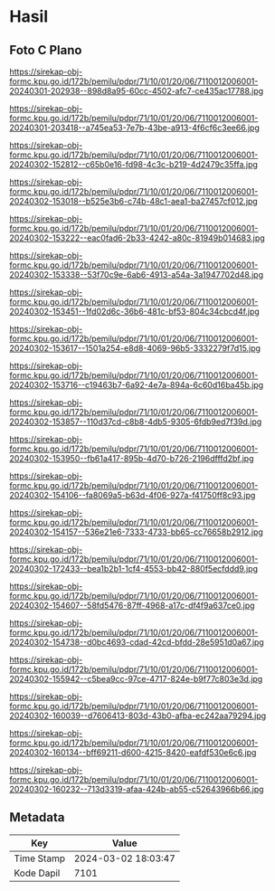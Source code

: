# Hasil

## Foto C Plano

https://sirekap-obj-formc.kpu.go.id/172b/pemilu/pdpr/71/10/01/20/06/7110012006001-20240301-202938--898d8a95-60cc-4502-afc7-ce435ac17788.jpg

https://sirekap-obj-formc.kpu.go.id/172b/pemilu/pdpr/71/10/01/20/06/7110012006001-20240301-203418--a745ea53-7e7b-43be-a913-4f6cf6c3ee66.jpg

https://sirekap-obj-formc.kpu.go.id/172b/pemilu/pdpr/71/10/01/20/06/7110012006001-20240302-152812--c65b0e16-fd98-4c3c-b219-4d2479c35ffa.jpg

https://sirekap-obj-formc.kpu.go.id/172b/pemilu/pdpr/71/10/01/20/06/7110012006001-20240302-153018--b525e3b6-c74b-48c1-aea1-ba27457cf012.jpg

https://sirekap-obj-formc.kpu.go.id/172b/pemilu/pdpr/71/10/01/20/06/7110012006001-20240302-153222--eac0fad6-2b33-4242-a80c-81949b014683.jpg

https://sirekap-obj-formc.kpu.go.id/172b/pemilu/pdpr/71/10/01/20/06/7110012006001-20240302-153338--53f70c9e-6ab6-4913-a54a-3a1947702d48.jpg

https://sirekap-obj-formc.kpu.go.id/172b/pemilu/pdpr/71/10/01/20/06/7110012006001-20240302-153451--1fd02d6c-36b6-481c-bf53-804c34cbcd4f.jpg

https://sirekap-obj-formc.kpu.go.id/172b/pemilu/pdpr/71/10/01/20/06/7110012006001-20240302-153617--1501a254-e8d8-4069-96b5-3332279f7d15.jpg

https://sirekap-obj-formc.kpu.go.id/172b/pemilu/pdpr/71/10/01/20/06/7110012006001-20240302-153716--c19463b7-6a92-4e7a-894a-6c60d16ba45b.jpg

https://sirekap-obj-formc.kpu.go.id/172b/pemilu/pdpr/71/10/01/20/06/7110012006001-20240302-153857--110d37cd-c8b8-4db5-9305-6fdb9ed7f39d.jpg

https://sirekap-obj-formc.kpu.go.id/172b/pemilu/pdpr/71/10/01/20/06/7110012006001-20240302-153950--fb61a417-895b-4d70-b726-2196dfffd2bf.jpg

https://sirekap-obj-formc.kpu.go.id/172b/pemilu/pdpr/71/10/01/20/06/7110012006001-20240302-154106--fa8069a5-b63d-4f06-927a-f41750ff8c93.jpg

https://sirekap-obj-formc.kpu.go.id/172b/pemilu/pdpr/71/10/01/20/06/7110012006001-20240302-154157--536e21e6-7333-4733-bb65-cc76658b2912.jpg

https://sirekap-obj-formc.kpu.go.id/172b/pemilu/pdpr/71/10/01/20/06/7110012006001-20240302-172433--bea1b2b1-1cf4-4553-bb42-880f5ecfddd9.jpg

https://sirekap-obj-formc.kpu.go.id/172b/pemilu/pdpr/71/10/01/20/06/7110012006001-20240302-154607--58fd5476-87ff-4968-a17c-df4f9a637ce0.jpg

https://sirekap-obj-formc.kpu.go.id/172b/pemilu/pdpr/71/10/01/20/06/7110012006001-20240302-154738--d0bc4693-cdad-42cd-bfdd-28e5951d0a67.jpg

https://sirekap-obj-formc.kpu.go.id/172b/pemilu/pdpr/71/10/01/20/06/7110012006001-20240302-155942--c5bea9cc-97ce-4717-824e-b9f77c803e3d.jpg

https://sirekap-obj-formc.kpu.go.id/172b/pemilu/pdpr/71/10/01/20/06/7110012006001-20240302-160039--d7606413-803d-43b0-afba-ec242aa79294.jpg

https://sirekap-obj-formc.kpu.go.id/172b/pemilu/pdpr/71/10/01/20/06/7110012006001-20240302-160134--bff69211-d600-4215-8420-eafdf530e6c6.jpg

https://sirekap-obj-formc.kpu.go.id/172b/pemilu/pdpr/71/10/01/20/06/7110012006001-20240302-160232--713d3319-afaa-424b-ab55-c52643966b66.jpg


## Metadata

| Key        | Value               |
| ---------- | ------------------- |
| Time Stamp | 2024-03-02 18:03:47 |
| Kode Dapil | 7101                |



